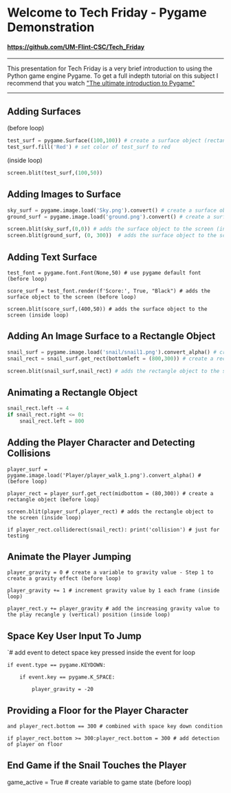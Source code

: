 # Welcome to Tech Friday - Pygame Demonstration
#### https://github.com/UM-Flint-CSC/Tech_Friday
***
This presentation for Tech Friday is a very brief introduction to using the Python game engine Pygame. 
To get a full indepth tutorial on this subject I recommend that you watch ["The ultimate introduction to Pygame"](https://youtu.be/AY9MnQ4x3zk?si=eHUOPduFXs4LrxJO)
***
## Adding Surfaces
(before loop)

```python
test_surf = pygame.Surface((100,100)) # create a surface object (rectangle)
test_surf.fill('Red') # set color of test_surf to red
```

(inside loop)

```python
screen.blit(test_surf,(100,50))
```

## Adding Images to Surface

```python
sky_surf = pygame.image.load('Sky.png').convert() # create a surface object (before loop)
ground_surf = pygame.image.load('ground.png').convert() # create a surface object (before loop)
```
```python
screen.blit(sky_surf,(0,0)) # adds the surface object to the screen (inside loop)
screen.blit(ground_surf, (0, 300))  # adds the surface object to the screen (inside loop)
```

## Adding Text Surface

`test_font = pygame.font.Font(None,50) # use pygame default font (before loop)`

`score_surf = test_font.render(f'Score:', True, "Black") # adds the surface object to the screen (before loop)`

`screen.blit(score_surf,(400,50)) # adds the surface object to the screen (inside loop)`

## Adding An Image Surface to a Rectangle Object

```python
snail_surf = pygame.image.load('snail/snail1.png').convert_alpha() # create a surface object (before loop)
snail_rect = snail_surf.get_rect(bottomleft = (800,300)) # create a rectangle object (before loop)
```
```python
screen.blit(snail_surf,snail_rect) # adds the rectangle object to the screen (inside loop)
```

## Animating a Rectangle Object

```python
snail_rect.left -= 4
if snail_rect.right <= 0: 
    snail_rect.left = 800
```

## Adding the Player Character and Detecting Collisions

`player_surf = pygame.image.load('Player/player_walk_1.png').convert_alpha() # (before loop)`

`player_rect = player_surf.get_rect(midbottom = (80,300)) # create a rectangle object (before loop)`

`screen.blit(player_surf,player_rect) # adds the rectangle object to the screen (inside loop)`

`if player_rect.colliderect(snail_rect):
    print('collision') # just for testing`

## Animate the Player Jumping

`player_gravity = 0 # create a variable to gravity value - Step 1 to create a gravity effect (before loop)`

`player_gravity += 1 # increment gravity value by 1 each frame (inside loop)`

`player_rect.y += player_gravity # add the increasing gravity value to the play recangle y (vertical) position (inside loop)`

## Space Key User Input To Jump

`# add event to detect space key pressed inside the event for loop

`if event.type == pygame.KEYDOWN:`

`    if event.key == pygame.K_SPACE:`

`        player_gravity = -20`

## Providing a Floor for the Player Character

`and player_rect.bottom == 300 # combined with space key down condition`

`if player_rect.bottom >= 300:player_rect.bottom = 300 # add detection of player on floor`

## End Game if the Snail Touches the Player

game_active = True # create variable to game state (before loop)


